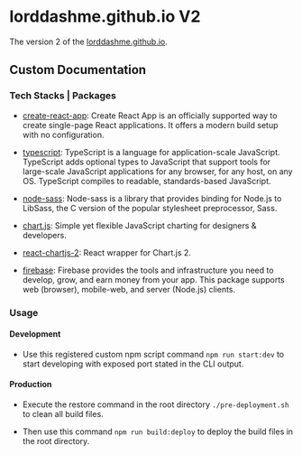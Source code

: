 # lorddashme.github.io V2

The version 2 of the [lorddashme.github.io](https://lorddashme.github.io/v2/).

## Custom Documentation

### Tech Stacks | Packages

- [create-react-app](https://www.npmjs.com/package/create-react-app): Create React App is an officially supported way to create single-page React applications. It offers a modern build setup with no configuration.

- [typescript](https://www.npmjs.com/package/typescript): TypeScript is a language for application-scale JavaScript. TypeScript adds optional types to JavaScript that support tools for large-scale JavaScript applications for any browser, for any host, on any OS. TypeScript compiles to readable, standards-based JavaScript.

- [node-sass](https://www.npmjs.com/package/node-sass): Node-sass is a library that provides binding for Node.js to LibSass, the C version of the popular stylesheet preprocessor, Sass.

- [chart.js](https://www.npmjs.com/package/chart.js?activeTab=readme): Simple yet flexible JavaScript charting for designers & developers.

- [react-chartjs-2](https://www.npmjs.com/package/react-chartjs-2): React wrapper for Chart.js 2.

- [firebase](https://www.npmjs.com/package/firebase): Firebase provides the tools and infrastructure you need to develop, grow, and earn money from your app. This package supports web (browser), mobile-web, and server (Node.js) clients.

### Usage

#### Development

- Use this registered custom npm script command ```npm run start:dev``` to start developing with exposed port stated in the CLI output.

#### Production

- Execute the restore command in the root directory ```./pre-deployment.sh``` to clean all build files.

- Then use this command ```npm run build:deploy``` to deploy the build files in the root directory.
